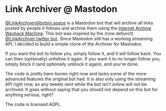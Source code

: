 Link Archiver @ Mastodon
========================

[@LinkArchiver@botsin.space](https://botsin.space/@linkarchiver) is a Mastodon bot that will archive all links posted by people it follows and archive them using the [Internet Archive Wayback Machine](https://archive.org/web/). This bot was inspired by the (now defunct) [@LinkArchiver twitter bot](https://github.com/thisisparker/linkarchiver). Since Mastodon still has a working streaming API, I decided to build a simple clone of the Archiver for Mastodon.

If you want the bot to follow you, simply follow it, and it will follow back. You can then (optionally) unfollow it again. If you want it to no longer follow you, simply block it (and optionally unblock it again), and you're done.

The code is pretty bare-bones right now and lacks some of the more advanced features the original bot had. It is also only using the streaming API right now, so any tweets sent while the bot isn't online will not be archived. It goes without saying that you should not depend on this bot for anything serious, right?

The code is licensed AGPL.
